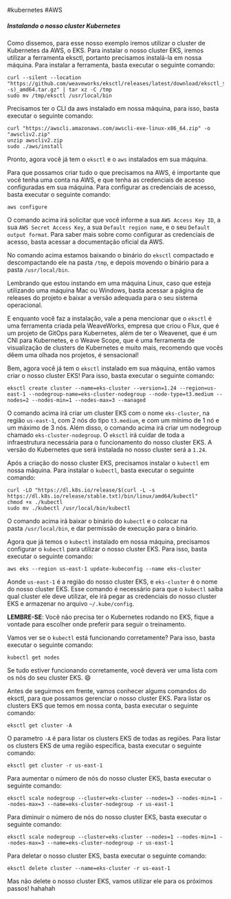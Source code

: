 #kubernetes #AWS 

##### Instalando o nosso cluster Kubernetes

Como dissemos, para esse nosso exemplo iremos utilizar o cluster de Kubernetes da AWS, o EKS. Para instalar o nosso cluster EKS, iremos utilizar a ferramenta eksctl, portanto precisamos instalá-la em nossa máquina. Para instalar a ferramenta, basta executar o seguinte comando:

```
curl --silent --location "https://github.com/weaveworks/eksctl/releases/latest/download/eksctl_$(uname -s)_amd64.tar.gz" | tar xz -C /tmp
sudo mv /tmp/eksctl /usr/local/bin
```

Precisamos ter o CLI da aws instalado em nossa máquina, para isso, basta executar o seguinte comando:

```
curl "https://awscli.amazonaws.com/awscli-exe-linux-x86_64.zip" -o "awscliv2.zip"
unzip awscliv2.zip
sudo ./aws/install
```

Pronto, agora você já tem o `eksctl` e o `aws` instalados em sua máquina.

Para que possamos criar tudo o que precisamos na AWS, é importante que você tenha uma conta na AWS, e que tenha as credenciais de acesso configuradas em sua máquina. Para configurar as credenciais de acesso, basta executar o seguinte comando:

`aws configure`

O comando acima irá solicitar que você informe a sua `AWS Access Key ID`, a sua `AWS Secret Access Key`, a sua `Default region name`, e o seu `Default output format`. Para saber mais sobre como configurar as credenciais de acesso, basta acessar a documentação oficial da AWS.

No comando acima estamos baixando o binário do `eksctl` compactado e descompactando ele na pasta `/tmp`, e depois movendo o binário para a pasta `/usr/local/bin`.

Lembrando que estou instando em uma máquina Linux, caso que esteja utilizando uma máquina Mac ou Windows, basta acessar a página de releases do projeto e baixar a versão adequada para o seu sistema operacional.

E enquanto você faz a instalação, vale a pena mencionar que o `eksctl` é uma ferramenta criada pela WeaveWorks, empresa que criou o Flux, que é um projeto de GitOps para Kubernetes, além de ter o Weavenet, que é um CNI para Kubernetes, e o Weave Scope, que é uma ferramenta de visualização de clusters de Kubernetes e muito mais, recomendo que vocês dêem uma olhada nos projetos, é sensacional!

Bem, agora você já tem o `eksctl` instalado em sua máquina, então vamos criar o nosso cluster EKS! Para isso, basta executar o seguinte comando:

```
eksctl create cluster --name=eks-cluster --version=1.24 --region=us-east-1 --nodegroup-name=eks-cluster-nodegroup --node-type=t3.medium --nodes=2 --nodes-min=1 --nodes-max=3 --managed
```

O comando acima irá criar um cluster EKS com o nome `eks-cluster`, na região `us-east-1`, com 2 nós do tipo `t3.medium`, e com um mínimo de 1 nó e um máximo de 3 nós. Além disso, o comando acima irá criar um nodegroup chamado `eks-cluster-nodegroup`. O `eksctl` irá cuidar de toda a infraestrutura necessária para o funcionamento do nosso cluster EKS. A versão do Kubernetes que será instalada no nosso cluster será a `1.24`.

Após a criação do nosso cluster EKS, precisamos instalar o `kubectl` em nossa máquina. Para instalar o `kubectl`, basta executar o seguinte comando:

```
curl -LO "https://dl.k8s.io/release/$(curl -L -s https://dl.k8s.io/release/stable.txt)/bin/linux/amd64/kubectl"
chmod +x ./kubectl
sudo mv ./kubectl /usr/local/bin/kubectl
```

O comando acima irá baixar o binário do `kubectl` e o colocar na pasta `/usr/local/bin`, e dar permissão de execução para o binário.

Agora que já temos o `kubectl` instalado em nossa máquina, precisamos configurar o `kubectl` para utilizar o nosso cluster EKS. Para isso, basta executar o seguinte comando:

``aws eks --region us-east-1 update-kubeconfig --name eks-cluster``

Aonde `us-east-1` é a região do nosso cluster EKS, e `eks-cluster` é o nome do nosso cluster EKS. Esse comando é necessário para que o `kubectl` saiba qual cluster ele deve utilizar, ele irá pegar as credenciais do nosso cluster EKS e armazenar no arquivo `~/.kube/config`.

**LEMBRE-SE**: Você não precisa ter o Kubernetes rodando no EKS, fique a vontade para escolher onde preferir para seguir o treinamento.

Vamos ver se o `kubectl` está funcionando corretamente? Para isso, basta executar o seguinte comando:

``kubectl get nodes``

Se tudo estiver funcionando corretamente, você deverá ver uma lista com os nós do seu cluster EKS. 😄

Antes de seguirmos em frente, vamos conhecer algums comandos do eksctl, para que possamos gerenciar o nosso cluster EKS. Para listar os clusters EKS que temos em nossa conta, basta executar o seguinte comando:

``eksctl get cluster -A``

O parametro `-A` é para listar os clusters EKS de todas as regiões. Para listar os clusters EKS de uma região específica, basta executar o seguinte comando:

``eksctl get cluster -r us-east-1``

Para aumentar o número de nós do nosso cluster EKS, basta executar o seguinte comando:

```
eksctl scale nodegroup --cluster=eks-cluster --nodes=3 --nodes-min=1 --nodes-max=3 --name=eks-cluster-nodegroup -r us-east-1
```

Para diminuir o número de nós do nosso cluster EKS, basta executar o seguinte comando:

```
eksctl scale nodegroup --cluster=eks-cluster --nodes=1 --nodes-min=1 --nodes-max=3 --name=eks-cluster-nodegroup -r us-east-1
```
Para deletar o nosso cluster EKS, basta executar o seguinte comando:

``eksctl delete cluster --name=eks-cluster -r us-east-1``

Mas não delete o nosso cluster EKS, vamos utilizar ele para os próximos passos! hahahah
